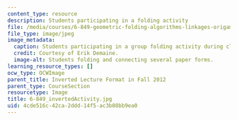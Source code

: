 ```yaml
---
content_type: resource
description: Students participating in a folding activity
file: /media/courses/6-849-geometric-folding-algorithms-linkages-origami-polyhedra-fall-2012/4cde516c42ca2ddd14f5ac3b08bb9ea0_6-849_invertedActivity.JPG
file_type: image/jpeg
image_metadata:
  caption: Students participating in a group folding activity during class.
  credit: Courtesy of Erik Demaine.
  image-alt: Students folding and connecting several paper forms.
learning_resource_types: []
ocw_type: OCWImage
parent_title: Inverted Lecture Format in Fall 2012
parent_type: CourseSection
resourcetype: Image
title: 6-849_invertedActivity.jpg
uid: 4cde516c-42ca-2ddd-14f5-ac3b08bb9ea0
---
```

